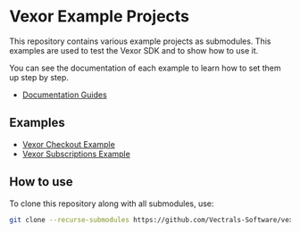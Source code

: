 # Vexor Example Projects

This repository contains various example projects as submodules. This examples are used to test the Vexor SDK and to show how to use it.

You can see the documentation of each example to learn how to set them up step by step.
- [Documentation Guides](https://docs.vexorpay.com/en/docs/core/guides/overview)

## Examples

- [Vexor Checkout Example](./examples/vexor-checkout-example)
- [Vexor Subscriptions Example](./examples/vexor-subscriptions-example)

## How to use

To clone this repository along with all submodules, use:

```bash
git clone --recurse-submodules https://github.com/Vectrals-Software/vexor-examples.git
```